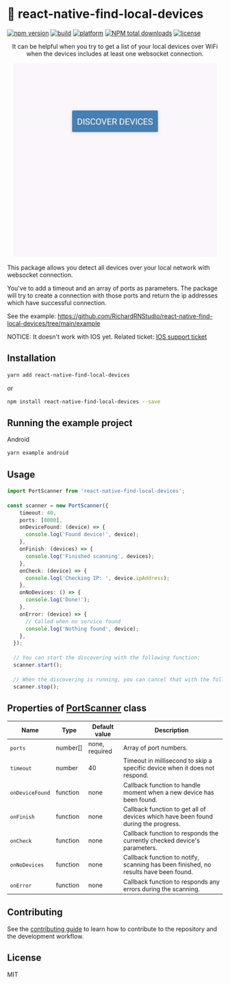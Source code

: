 <h1>🚀 react-native-find-local-devices</h1>

[![npm version](https://img.shields.io/npm/v/react-native-find-local-devices.svg)](https://www.npmjs.com/package/react-native-find-local-devices)
[![build](https://github.com/RichardRNStudio/react-native-find-local-devices/actions/workflows/build-app.yml/badge.svg?branch=main)](https://github.com/RichardRNStudio/react-native-find-local-devices/actions/workflows/build-app.yml)
[![platform](https://img.shields.io/badge/platform-Android-yellow)](https://github.com/RichardRNStudio/react-native-find-local-devices)
[![NPM total downloads](https://img.shields.io/npm/d18m/react-native-find-local-devices.svg?style=flat)](https://npmcharts.com/compare/react-native-find-local-devices?minimal=true)
[![license](https://img.shields.io/badge/license-MIT-green)](https://github.com/RichardRNStudio/react-native-find-local-devices/blob/main/LICENSE)


<p align="center">
  It can be helpful when you try to get a list of your local devices over WiFi when the devices includes at least one websocket connection.
</p>
<p align="center">
  <a href="https://github.com/RichardRNStudio/react-native-find-local-devices/">
    <img src="https://github.com/RichardRNStudio/react-native-find-local-devices/blob/main/docs/android-example.gif?raw=true" height="450"/>
  </a>
</p>

<p>This package allows you detect all devices over your local network with websocket connection.</p>
<p>You've to add a timeout and an array of ports as parameters. The package will try to create a connection with those ports and return the ip addresses which have successful connection.</p>
<p>See the example: <a href="https://github.com/RichardRNStudio/react-native-find-local-devices/tree/main/example">https://github.com/RichardRNStudio/react-native-find-local-devices/tree/main/example</a></p>
<p>NOTICE: It doesn't work with IOS yet. Related ticket: <a href="https://github.com/RichardRNStudio/react-native-find-local-devices/issues/2">IOS support ticket</a></p>

<h2>Installation</h2>

```sh
yarn add react-native-find-local-devices
```

or

```sh
npm install react-native-find-local-devices --save
```


<h2>Running the example project</h2>

Android
```sh
yarn example android
```

<h2>Usage</h2>

```ts
import PortScanner from 'react-native-find-local-devices';

const scanner = new PortScanner({
    timeout: 40,
    ports: [8000],
    onDeviceFound: (device) => {
      console.log('Found device!', device);
    },
    onFinish: (devices) => {
      console.log('Finished scanning', devices);
    },
    onCheck: (device) => {
      console.log('Checking IP: ', device.ipAddress);
    },
    onNoDevices: () => {
      console.log('Done!');
    },
    onError: (device) => {
      // Called when no service found
      console.log('Nothing found', device);
    },
  });

  // You can start the discovering with the following function:
  scanner.start();

  // When the discovering is running, you can cancel that with the following function:
  scanner.stop();

```

<h2>Properties of <a href="https://github.com/RichardRNStudio/react-native-find-local-devices/blob/main/src/interfaces/IPortScanner.interface.tsx">PortScanner</a> class</h2>

| Name                         | Type     | Default value                         | Description                                                                                  |
| ---------------------------- | -------- | ------------------------------------- | -------------------------------------------------------------------------------------------- |
| `ports`                      | number[] | none, required                        | Array of port numbers.                                                                       |
| `timeout`                    | number   | 40                                    | Timeout in millisecond to skip a specific device when it does not respond.                  |
| `onDeviceFound`              | function | none                                  | Callback function to handle moment when a new device has been found.                         |
| `onFinish`                   | function | none                                  | Callback function to get all of devices which have been found during the progress.                                   |
| `onCheck`                    | function | none                                  | Callback function to responds the currently checked device's parameters.                     |
| `onNoDevices`                | function | none                                  | Callback function to notify, scanning has been finished, no results have been found.              |
| `onError`                    | function | none                                  | Callback function to responds any errors during the scanning.                                |

<h2>Contributing</h2>

See the [contributing guide](CONTRIBUTING.md) to learn how to contribute to the repository and the development workflow.

<h2>License</h2>

MIT
